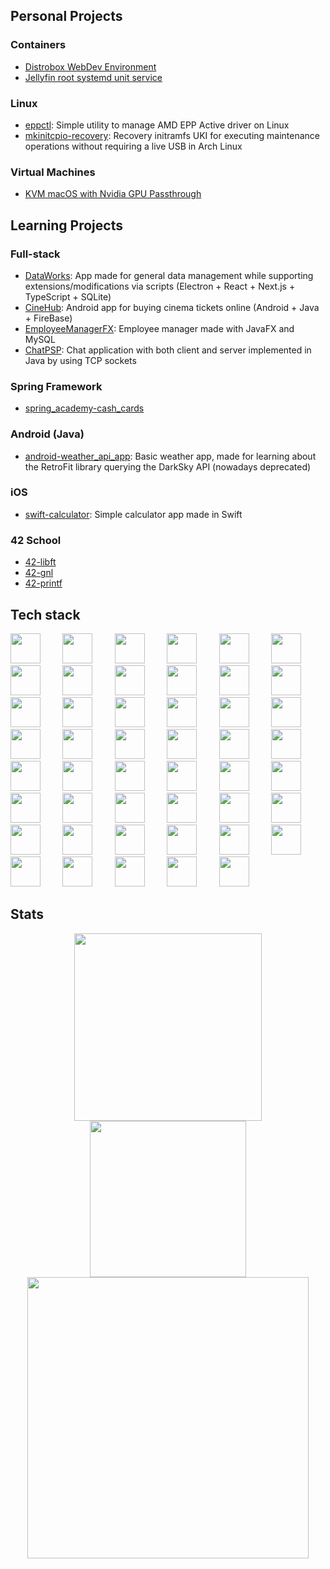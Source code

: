 ## Personal Projects

### Containers

- [Distrobox WebDev Environment](https://github.com/alexaib2002/podman-fedora-webdevel)
- [Jellyfin root systemd unit service](https://github.com/alexaib2002/systemd-jellyfin_container/tree/main)

### Linux

- [eppctl](https://github.com/alexaib2002/eppctl): Simple utility to manage AMD EPP Active driver on Linux
- [mkinitcpio-recovery](https://github.com/alexaib2002/archlinux-mkinitcpio_recovery): Recovery initramfs UKI for executing maintenance operations without requiring a live USB in Arch Linux

### Virtual Machines

- [KVM macOS with Nvidia GPU Passthrough](https://github.com/alexaib2002/kvm-macos-nvidia-gpu)

## Learning Projects

### Full-stack

- [DataWorks](https://github.com/alexaib2002/project-dataworks_base): App made for general data management while supporting extensions/modifications via scripts (Electron + React + Next.js + TypeScript + SQLite)
- [CineHub](https://github.com/alexaib2002/android-cinehub): Android app for buying cinema tickets online (Android + Java + FireBase)
- [EmployeeManagerFX](https://github.com/alexaib2002/dam2-javafx_ddbb_project): Employee manager made with JavaFX and MySQL
- [ChatPSP](https://github.com/alexaib2002?tab=repositories&q=chat&type=&language=&sort=): Chat application with both client and server implemented in Java by using TCP sockets

### Spring Framework

- [spring_academy-cash_cards](https://github.com/alexaib2002/spring_academy-cash_cards)

### Android (Java)

- [android-weather_api_app](https://github.com/alexaib2002/android-weather_api_app): Basic weather app, made for learning about the RetroFit library querying the DarkSky API (nowadays deprecated)

### iOS

- [swift-calculator](https://github.com/alexaib2002/swift-calculator_project): Simple calculator app made in Swift

### 42 School
- [42-libft](https://github.com/alexaib2002/42-libft)
- [42-gnl](https://github.com/alexaib2002/42-gnl) 
- [42-printf](https://github.com/alexaib2002/42-printf) 

## Tech stack

<div>
	<img src="https://cdn.jsdelivr.net/gh/devicons/devicon/icons/java/java-original.svg" height="48" />
	&nbsp;
	&nbsp;
	&nbsp;
	&nbsp;
	<img src="https://cdn.jsdelivr.net/gh/devicons/devicon/icons/android/android-original.svg" height="48" />
	&nbsp;
	&nbsp;
	&nbsp;
	&nbsp;
	<img src="https://cdn.jsdelivr.net/gh/devicons/devicon/icons/androidstudio/androidstudio-original.svg"
		height="48" />
	&nbsp;
	&nbsp;
	&nbsp;
	&nbsp;
	<img src="https://cdn.jsdelivr.net/gh/devicons/devicon/icons/bash/bash-original.svg" height="48" />
	&nbsp;
	&nbsp;
	&nbsp;
	&nbsp;
	<img src="https://cdn.jsdelivr.net/gh/devicons/devicon/icons/c/c-original.svg" height="48" />
	&nbsp;
	&nbsp;
	&nbsp;
	&nbsp;
	<img src="https://cdn.jsdelivr.net/gh/devicons/devicon/icons/csharp/csharp-original.svg" height="48" />
	&nbsp;
	&nbsp;
	&nbsp;
	&nbsp;
	<img src="https://cdn.jsdelivr.net/gh/devicons/devicon/icons/debian/debian-original.svg" height="48" />
	&nbsp;
	&nbsp;
	&nbsp;
	&nbsp;
	<img src="https://cdn.jsdelivr.net/gh/devicons/devicon/icons/docker/docker-original.svg" height="48" />
	&nbsp;
	&nbsp;
	&nbsp;
	&nbsp;
	<img src="https://cdn.jsdelivr.net/gh/devicons/devicon/icons/dot-net/dot-net-plain-wordmark.svg" height="48" />
	&nbsp;
	&nbsp;
	&nbsp;
	&nbsp;
	<img src="https://cdn.jsdelivr.net/gh/devicons/devicon/icons/electron/electron-original.svg" height="48" />
	&nbsp;
	&nbsp;
	&nbsp;
	&nbsp;
	<img src="https://cdn.jsdelivr.net/gh/devicons/devicon/icons/filezilla/filezilla-plain.svg" height="48" />
	&nbsp;
	&nbsp;
	&nbsp;
	&nbsp;
	<img src="https://cdn.jsdelivr.net/gh/devicons/devicon/icons/gcc/gcc-original.svg" height="48" />
	&nbsp;
	&nbsp;
	&nbsp;
	&nbsp;
	<img src="https://cdn.jsdelivr.net/gh/devicons/devicon/icons/gimp/gimp-original.svg" height="48" />
	&nbsp;
	&nbsp;
	&nbsp;
	&nbsp;
	<img src="https://cdn.jsdelivr.net/gh/devicons/devicon/icons/git/git-original.svg" height="48" />
	&nbsp;
	&nbsp;
	&nbsp;
	&nbsp;
	<img src="https://cdn.jsdelivr.net/gh/devicons/devicon/icons/github/github-original.svg" height="48" />
	&nbsp;
	&nbsp;
	&nbsp;
	&nbsp;
	<img src="https://cdn.jsdelivr.net/gh/devicons/devicon/icons/gradle/gradle-plain.svg" height="48" />
	&nbsp;
	&nbsp;
	&nbsp;
	&nbsp;
	<img src="https://cdn.jsdelivr.net/gh/devicons/devicon/icons/godot/godot-original-wordmark.svg" height="48" />
	&nbsp;
	&nbsp;
	&nbsp;
	&nbsp;
	<img src="https://cdn.jsdelivr.net/gh/devicons/devicon/icons/html5/html5-original-wordmark.svg" height="48" />
	&nbsp;
	&nbsp;
	&nbsp;
	&nbsp;
	<img src="https://cdn.jsdelivr.net/gh/devicons/devicon/icons/inkscape/inkscape-plain-wordmark.svg" height="48" />
	&nbsp;
	&nbsp;
	&nbsp;
	&nbsp;
	<img src="https://cdn.jsdelivr.net/gh/devicons/devicon/icons/intellij/intellij-original.svg" height="48" />
	&nbsp;
	&nbsp;
	&nbsp;
	&nbsp;
	<img src="https://cdn.jsdelivr.net/gh/devicons/devicon/icons/javascript/javascript-plain.svg" height="48" />
	&nbsp;
	&nbsp;
	&nbsp;
	&nbsp;
	<img src="https://cdn.jsdelivr.net/gh/devicons/devicon/icons/jetbrains/jetbrains-original.svg" height="48" />
	&nbsp;
	&nbsp;
	&nbsp;
	&nbsp;
	<img src="https://cdn.jsdelivr.net/gh/devicons/devicon/icons/linux/linux-original.svg" height="48" />
	&nbsp;
	&nbsp;
	&nbsp;
	&nbsp;
	<img src="https://cdn.jsdelivr.net/gh/devicons/devicon/icons/materialui/materialui-original.svg" height="48" />
	&nbsp;
	&nbsp;
	&nbsp;
	&nbsp;
	<img src="https://cdn.jsdelivr.net/gh/devicons/devicon/icons/markdown/markdown-original.svg" height="48" />
	&nbsp;
	&nbsp;
	&nbsp;
	&nbsp;
	<img src="https://cdn.jsdelivr.net/gh/devicons/devicon/icons/mysql/mysql-original-wordmark.svg" height="48" />
	&nbsp;
	&nbsp;
	&nbsp;
	&nbsp;
	<img src="https://cdn.jsdelivr.net/gh/devicons/devicon/icons/nextjs/nextjs-original-wordmark.svg" height="48" />
	&nbsp;
	&nbsp;
	&nbsp;
	&nbsp;
	<img src="https://cdn.jsdelivr.net/gh/devicons/devicon/icons/npm/npm-original-wordmark.svg" height="48" />
	&nbsp;
	&nbsp;
	&nbsp;
	&nbsp;
	<img src="https://cdn.jsdelivr.net/gh/devicons/devicon/icons/nodejs/nodejs-plain-wordmark.svg" height="48" />
	&nbsp;
	&nbsp;
	&nbsp;
	&nbsp;
	<img src="https://cdn.jsdelivr.net/gh/devicons/devicon/icons/podman/podman-original-wordmark.svg" height="48" />
	&nbsp;
	&nbsp;
	&nbsp;
	&nbsp;
	<img src="https://cdn.jsdelivr.net/gh/devicons/devicon/icons/php/php-original.svg" height="48" />
	&nbsp;
	&nbsp;
	&nbsp;
	&nbsp;
	<img src="https://cdn.jsdelivr.net/gh/devicons/devicon/icons/phpstorm/phpstorm-original-wordmark.svg" height="48" />
	&nbsp;
	&nbsp;
	&nbsp;
	&nbsp;
	<img src="https://cdn.jsdelivr.net/gh/devicons/devicon/icons/postgresql/postgresql-original-wordmark.svg"
		height="48" />
	&nbsp;
	&nbsp;
	&nbsp;
	&nbsp;
	<img src="https://cdn.jsdelivr.net/gh/devicons/devicon/icons/python/python-original.svg" height="48" />
	&nbsp;
	&nbsp;
	&nbsp;
	&nbsp;
	<img src="https://cdn.jsdelivr.net/gh/devicons/devicon/icons/pycharm/pycharm-original-wordmark.svg" height="48" />
	&nbsp;
	&nbsp;
	&nbsp;
	&nbsp;
	<img src="https://cdn.jsdelivr.net/gh/devicons/devicon/icons/react/react-original.svg" height="48" />
	&nbsp;
	&nbsp;
	&nbsp;
	&nbsp;
	<img src="https://cdn.jsdelivr.net/gh/devicons/devicon/icons/redhat/redhat-original-wordmark.svg" height="48" />
	&nbsp;
	&nbsp;
	&nbsp;
	&nbsp;
	<img src="https://cdn.jsdelivr.net/gh/devicons/devicon/icons/rust/rust-plain.svg" height="48" />
	&nbsp;
	&nbsp;
	&nbsp;
	&nbsp;
	<img src="https://cdn.jsdelivr.net/gh/devicons/devicon/icons/spring/spring-original.svg" height="48" />
	&nbsp;
	&nbsp;
	&nbsp;
	&nbsp;
	<img src="https://cdn.jsdelivr.net/gh/devicons/devicon/icons/sqlite/sqlite-original-wordmark.svg" height="48" />
	&nbsp;
	&nbsp;
	&nbsp;
	&nbsp;
	<img src="https://cdn.jsdelivr.net/gh/devicons/devicon/icons/swift/swift-original.svg" height="48" />
	&nbsp;
	&nbsp;
	&nbsp;
	&nbsp;
	<img src="https://cdn.jsdelivr.net/gh/devicons/devicon/icons/ubuntu/ubuntu-plain.svg" height="48" />
	&nbsp;
	&nbsp;
	&nbsp;
	&nbsp;
	<img src="https://cdn.jsdelivr.net/gh/devicons/devicon/icons/vim/vim-original.svg" height="48" />
	&nbsp;
	&nbsp;
	&nbsp;
	&nbsp;
	<img src="https://cdn.jsdelivr.net/gh/devicons/devicon/icons/vscode/vscode-original.svg" height="48" />
	&nbsp;
	&nbsp;
	&nbsp;
	&nbsp;
	<img src="https://cdn.jsdelivr.net/gh/devicons/devicon/icons/wordpress/wordpress-original.svg" height="48" />
	&nbsp;
	&nbsp;
	&nbsp;
	&nbsp;
	<img src="https://cdn.jsdelivr.net/gh/devicons/devicon/icons/blender/blender-original.svg" height="48" />
	&nbsp;
	&nbsp;
	&nbsp;
	&nbsp;
	<img src="https://cdn.jsdelivr.net/gh/devicons/devicon/icons/fedora/fedora-original.svg" height="48" />
	&nbsp;
	&nbsp;
	&nbsp;
	&nbsp;
</div>

## Stats

<a href="https://github-readme-streak-stats.herokuapp.com">
  <div align="center">
    <img src="https://github-readme-streak-stats-ten-mu.vercel.app?user=alexaib2002&theme=tokyonight_duo&hide_border=true&date_format=j%20M%5B%20Y%5D" height=300 />
  </div>
</a>
<a href="https://github.com/anuraghazra/github-readme-stats">
  <div align="center">
    <div>
      <img valign="middle" src="https://github-readme-stats-ten-omega-15.vercel.app/api?username=alexaib2002&count_private=true&show_icons=true&theme=tokyonight&hide_border=true" height=250 />
      <!-- Hide all repos with code not written by me -->
      <img valign="middle" src="https://github-readme-stats-ten-omega-15.vercel.app/api/top-langs/?username=alexaib2002&layout=donut-vertical&langs_count=10&exclude_repo=grupo06,Toshiba-SatelliteP50C_OpenCore&theme=tokyonight&hide_border=true" height=450 />
    </div>
  </div>
</a>
